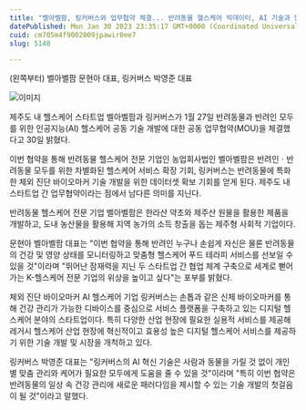 ```yaml
---
title: "벨아벨팜, 링커버스와 업무협약 체결... 반려동물 헬스케어 빅데이터, AI 기술과 만난다"
datePublished: Mon Jan 30 2023 23:35:17 GMT+0000 (Coordinated Universal Time)
cuid: cm705m4f9002009jpawir0ee7
slug: 5140

---
```



(왼쪽부터) 벨아벨팜 문현아 대표, 링커버스 박영준 대표

![이미지](https://cdn.hashnode.com/res/hashnode/image/upload/v1739258514957/37ccc2ed-65ac-4822-be5a-f916869cb198.jpeg)

제주도 내 헬스케어 스타트업 벨아벨팜과 링커버스가 1월 27일 반려동물과 반려인 모두를 위한 인공지능(AI) 헬스케어 공동 기술 개발에 대한 공동 업무협약(MOU)을 체결했다고 30일 밝혔다.

이번 협약을 통해 반려동물 헬스케어 전문 기업인 농업회사법인 벨아벨팜은 반려인ㆍ반려동물 모두를 위한 차별화된 헬스케어 서비스 확장 기회, 링커버스는 반려동물에 특화한 체외 진단 바이오마커 기술 개발을 위한 데이터셋 확보 기회를 얻게 된다. 제주도 내 스타트업 간 업무협약이라는 점에서 남다른 의미를 지닌다.

반려동물 헬스케어 전문 기업 벨아벨팜은 한라산 약초와 제주산 원물을 활용한 제품을 개발하고, 도내 농산물을 활용해 지역 농가의 소득 창출을 돕는 제주형 사회적 기업이다.

문현아 벨아벨팜 대표는 "이번 협약을 통해 반려인 누구나 손쉽게 자신은 물론 반려동물의 건강 및 영양 상태를 모니터링하고 맞춤형 헬스케어 푸드 테라피 서비스를 선보일 수 있을 것"이라며 "뛰어난 잠재력을 지닌 두 스타트업 간 협업 체계 구축으로 세계로 뻗어가는 K-헬스케어 전문 기업의 위상을 높이고 싶다"는 포부를 밝혔다.

체외 진단 바이오마커 AI 헬스케어 기업 링커버스는 손톱과 같은 신체 바이오마커를 통해 건강 관리가 가능한 디바이스를 중심으로 서비스 플랫폼을 구축하고 있는 디지털 헬스케어 분야의 스타트업이다. 특히 다양한 산업 현장에 필요한 실용적 서비스를 제공해 레거시 헬스케어 산업 현장에 혁신적이고 효용성 높은 디지털 헬스케어 서비스를 제공하기 위한 기술 개발 및 시장을 개척하고 있다.

링커버스 박영준 대표는 "링커버스의 AI 혁신 기술은 사람과 동물을 가릴 것 없이 개인별 맞춤 관리와 케어가 필요한 모두에게 도움을 줄 수 있을 것"이라며 "특히 이번 협약은 반려동물의 일상 속 건강 관리에 새로운 패러다임을 제시할 수 있는 기술 개발의 첫걸음이 될 것"이라고 말했다.